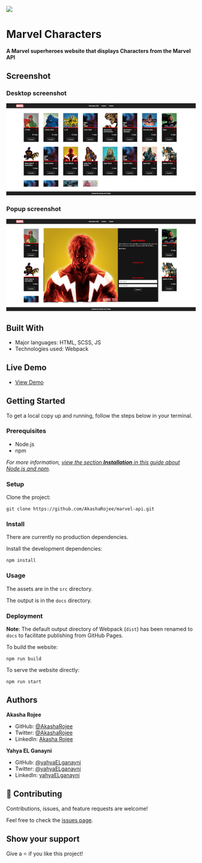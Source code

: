 ![](https://img.shields.io/badge/Microverse-blueviolet)

# Marvel Characters

**A Marvel superheroes website that displays Characters from the Marvel API**

## Screenshot

### Desktop screenshot

![desktop](./src/assets/website-screenshot.png)

### Popup screenshot

![popup](./src/assets/popup-screenshot.png)

## Built With

- Major languages: HTML, SCSS, JS
- Technologies used: Webpack

## Live Demo

- [View Demo](https://www.akasharojee.codes/marvel-api/)

## Getting Started

To get a local copy up and running, follow the steps below in your terminal.

### Prerequisites

- Node.js
- npm

_For more information, <a href="https://www.akasharojee.codes/2021/06/20/intro-to-nodejs-and-npm.html" target="_blank">view the section **Installation** in this guide about Node.js and npm</a>._

### Setup

Clone the project:

```
git clone https://github.com/AkashaRojee/marvel-api.git
```

### Install

There are currently no production dependencies.

Install the development dependencies:

```
npm install
```

### Usage

The assets are in the `src` directory.

The output is in the `docs` directory.

### Deployment

**Note**: The default output directory of Webpack (`dist`) has been renamed to `docs` to facilitate publishing from GitHub Pages.

To build the website:

```
npm run build
```

To serve the website directly:

```
npm run start
```

## Authors

**Akasha Rojee**

- GitHub: [@AkashaRojee](https://github.com/AkashaRojee)
- Twitter: [@AkashaRojee](https://twitter.com/AkashaRojee)
- LinkedIn: [Akasha Rojee](https://linkedin.com/in/AkashaRojee)

**Yahya EL Ganayni**

- GitHub: [@yahyaELganayni](https://github.com/yahyaelganyni1)
- Twitter: [@yahyaELganayni](https://twitter.com/@crazy20046)
- LinkedIn: [yahyaELganayni](https://www.linkedin.com/in/yahya-el-ganayni-a456115b/)

## 🤝 Contributing

Contributions, issues, and feature requests are welcome!

Feel free to check the [issues page](../../issues/).

## Show your support

Give a ⭐️ if you like this project!
